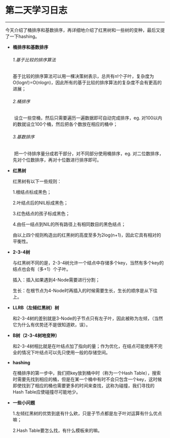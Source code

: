 # 第二天学习日志

-----

​	今天介绍了桶排序和基数排序，再详细地介绍了红黑树和一些树的变种，最后又提了一下hashing。

* **桶排序和基数排序**

  ###### 1.基于比较的排序算法

  ​	基于比较的排序算法可以用一棵决策树表示，总共有n!个子叶，复杂度为O(logn!)=O(nlogn)，因此所有的基于比较的排序算法的复杂度不会有更高的进展；

  ###### 2.桶排序

  ​	设立一些空桶，然后只需要遍历一遍数据即可自动完成排序，eg. 对100以内的数就设立100个桶，然后把各个数放在相应的桶中；

  ###### 3.基数排序

  ​	把一个待排序量分成若干部分，对不同部分使用桶排序，eg. 对二位数排序，先对个位数排序，再对十位数进行排序即可。

* **红黑树**

  红黑树有以下一些规则：

  1.根结点标成黑色；

  2.叶结点后的NIL标成黑色；

  3.红色结点的孩子标成黑色；

  4.由任一结点到NIL的所有路径上有相同数目的黑色结点；

  由以上四个规则构造出的红黑树的高度至多为2log(n+1)，因此它具有相对的平衡性。

* **2-3-4树**

  与红黑树不同的是，2-3-4树允许一个结点中存储多个key，当然有多个key的结点也会有（多+1）个子叶。

  插入：插入如果遇到4-Node需要进行分割；

  生长：在根节点为4-Node时再插入的时候需要生长，生长的顺序是从下往上。

* **LLRB（左倾红黑树）树**

  和2-3-4树的差别就是3-Node的子节点只有左子叶，因此被称为左倾，（当然它为什么有优势还不是很知道欸，误）。 

* **B树（2-3-4树地变种）**

  和2-3-4树相比就是在叶结点加了指向的量；作为优化，在结点可能使用不完全的情况下叶结点可以先只使用一般的存储空间。

* **hashing**

  在桶排序的第一步中，我们把key放到桶中时（称为一个Hash Table），搜索时需要先找到相应的桶，但是在某一个桶中有时不会只包含一个key，这时候即使找到了相应的桶也需要更多的时间来查找，这称为碰撞，我们寻找的Hash Table应使碰撞尽可能地少。

* **一些小问题**

  1.左倾红黑树的优势到底有什么欸，只是子节点都是左子叶对运算有什么优点嘛；

  2.Hash Table要怎么找，有什么模板来的嘛。